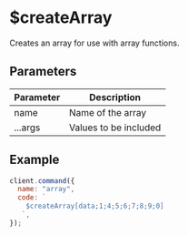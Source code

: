 # $createArray

Creates an array for use with array functions.

## Parameters

| Parameter | Description           |
| --------- | --------------------- |
| name      | Name of the array     |
| ...args   | Values to be included |

## Example

```js
client.command({
  name: "array",
  code: `
    $createArray[data;1;4;5;6;7;8;9;0]
   `,
});
```
